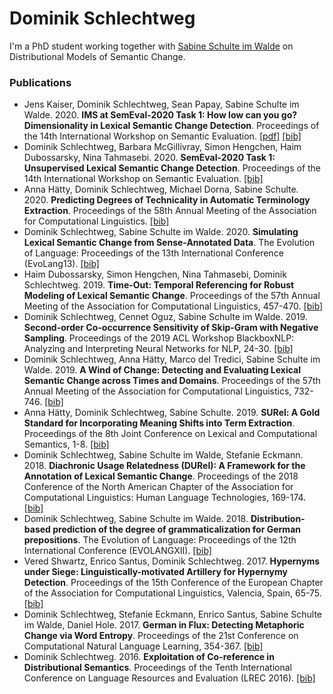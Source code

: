 # Dominik Schlechtweg

I'm a PhD student working together with [Sabine Schulte im Walde](https://www.ims.uni-stuttgart.de/en/institute/team/Schulte-im-Walde-00001/) on Distributional Models of Semantic Change.

### Publications

- Jens Kaiser, Dominik Schlechtweg, Sean Papay, Sabine Schulte im Walde. 2020. **IMS at SemEval-2020 Task 1: How low can you go? Dimensionality in Lexical Semantic Change Detection**. Proceedings of the 14th International Workshop on Semantic Evaluation.  [[pdf]](publications/2008.03164.pdf)  [[bib]](publications/bib/kaiser-etal-2020-IMS.bib)
- Dominik Schlechtweg, Barbara McGillivray, Simon Hengchen, Haim Dubossarsky, Nina Tahmasebi. 2020. **SemEval-2020 Task 1: Unsupervised Lexical Semantic Change Detection**. Proceedings of the 14th International Workshop on Semantic Evaluation.   [[bib]](publications/bib/schlechtweg-etal-2020-semeval.bib)
- Anna Hätty, Dominik Schlechtweg, Michael Dorna, Sabine Schulte. 2020. **Predicting Degrees of Technicality in Automatic Terminology Extraction**. Proceedings of the 58th Annual Meeting of the Association for Computational Linguistics.   [[bib]](publications/bib/haetty-etal-2020-technicality.bib)
- Dominik Schlechtweg, Sabine Schulte im Walde. 2020. **Simulating Lexical Semantic Change from Sense-Annotated Data**. The Evolution of Language: Proceedings of the 13th International Conference (EvoLang13).   [[bib]](publications/bib/schlechtweg-walde-2020.bib)
- Haim Dubossarsky, Simon Hengchen, Nina Tahmasebi, Dominik Schlechtweg. 2019. **Time-Out: Temporal Referencing for Robust Modeling of Lexical Semantic Change**. Proceedings of the 57th Annual Meeting of the Association for Computational Linguistics, 457-470.   [[bib]](publications/bib/Dubossarskyetal19.bib)
- Dominik Schlechtweg, Cennet Oguz, Sabine Schulte im Walde. 2019. **Second-order Co-occurrence Sensitivity of Skip-Gram with Negative Sampling**. Proceedings of the 2019 ACL Workshop BlackboxNLP: Analyzing and Interpreting Neural Networks for NLP, 24-30.   [[bib]](publications/bib/Schlechtwegetal19SecondOrder.bib)
- Dominik Schlechtweg, Anna Hätty, Marco del Tredici, Sabine Schulte im Walde. 2019. **A Wind of Change: Detecting and Evaluating Lexical Semantic Change across Times and Domains**. Proceedings of the 57th Annual Meeting of the Association for Computational Linguistics, 732-746.   [[bib]](publications/bib/Schlechtwegetal19.bib)
- Anna Hätty, Dominik Schlechtweg, Sabine Schulte. 2019. **SURel: A Gold Standard for Incorporating Meaning Shifts into Term Extraction**. Proceedings of the 8th Joint Conference on Lexical and Computational Semantics, 1-8.   [[bib]](publications/bib/haettySurel-2019.bib)
- Dominik Schlechtweg, Sabine Schulte im Walde, Stefanie Eckmann. 2018. **Diachronic Usage Relatedness (DURel): A Framework for the Annotation of Lexical Semantic Change**. Proceedings of the 2018 Conference of the North American Chapter  of the Association for Computational Linguistics: Human Language Technologies, 169-174.   [[bib]](publications/bib/Schlechtwegetal18.bib)
- Dominik Schlechtweg, Sabine Schulte im Walde. 2018. **Distribution-based prediction of the degree of grammaticalization for German prepositions**. The Evolution of Language: Proceedings of the 12th International Conference (EVOLANGXII).   [[bib]](publications/bib/SchlechtwegWalde18.bib)
- Vered Shwartz, Enrico Santus, Dominik Schlechtweg. 2017. **Hypernyms under Siege: Linguistically-motivated Artillery for Hypernymy Detection**. Proceedings of the 15th Conference of the European Chapter of the Association for Computational Linguistics, Valencia, Spain, 65-75.   [[bib]](publications/bib/SantusSS17.bib)
- Dominik Schlechtweg, Stefanie Eckmann, Enrico Santus, Sabine Schulte im Walde, Daniel Hole. 2017. **German in Flux: Detecting Metaphoric Change via Word Entropy**. Proceedings of the 21st Conference on Computational Natural Language Learning, 354-367.   [[bib]](publications/bib/schlechtweg-EtAl-2017-CoNLL.bib)
- Dominik Schlechtweg. 2016. **Exploitation of Co-reference in Distributional Semantics**. Proceedings of the Tenth International Conference on Language Resources and Evaluation (LREC 2016).   [[bib]](publications/bib/schlechtweg16.bib)
